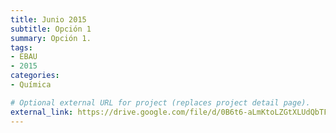 ```yaml
---
title: Junio 2015
subtitle: Opción 1
summary: Opción 1.
tags:
- EBAU
- 2015
categories:
- Química

# Optional external URL for project (replaces project detail page).
external_link: https://drive.google.com/file/d/0B6t6-aLmKtoLZGtXLUdQbTFPeVU/view
---
```


